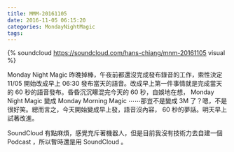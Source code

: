 ```yaml
---
title: MMM-20161105
date: 2016-11-05 06:15:20
categories: MondayNightMagic
tags:
---
```


{% soundcloud https://soundcloud.com/hans-chiang/mnm-20161105 visual %}

Monday Night Magic 昨晚掉棒，午夜前都還沒完成發布錄音的工作，索性決定 11/05 開始改成早上 06:30 發布當天的語音。改成早上第一件事情就是完成當天的 60 秒的語音發布。昏昏沉沉矇混完今天的 60 秒，自娛地在想， Monday Night Magic 變成 Monday Morning Magic ⋯⋯那豈不是變成 3M 了？嗯，不是很好笑。總而言之，今天開始變成早上發，語音沒內容， 60 秒的夢話。明天早上試著改進。

SoundCloud 有點麻煩，感覺充斥著機器人，但是目前我沒有技術力去自建一個 Podcast ，所以暫時還是用 SoundCloud 。
